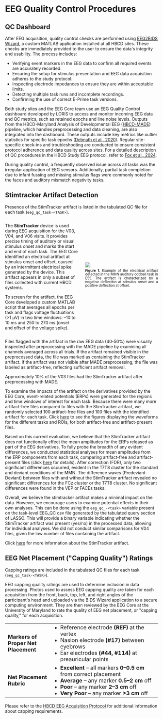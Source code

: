 # EEG Quality Control Procedures   

## QC Dashboard

After EEG acquisition, quality control checks are performed using [EEG2BIDS Wizard](https://github.com/aces/eeg2bids), a custom MATLAB application installed at all HBCD sites. These checks are immediately provided to the user to ensure the data's integrity and usability. The process includes:

- Verifying event markers in the EEG data to confirm all required events are accurately recorded.
- Ensuring the setup for stimulus presentation and EEG data acquisition adheres to the study protocol.
- Inspecting electrode impedances to ensure they are within acceptable limits.
- Detecting multiple task runs and incomplete recordings.
- Confirming the use of correct E-Prime task versions.

Both study sites and the EEG Core team use an EEG Quality Control dashboard developed by LORIS to access and monitor incoming EEG data and QC metrics, such as retained epochs and line noise levels. Outputs from the HBCD-Maryland Analysis of Developmental EEG ([HBCD-MADE](https://hbcd-made.readthedocs.io/en/latest/)) pipeline, which handles preprocessing and data cleaning, are also integrated into the dashboard. These outputs include key metrics like outlier statistics for specific task epochs ([Debnath et al., 2020](https://doi.org/10.1111/psyp.13580)). Regular site-specific check-ins and troubleshooting are conducted to ensure consistent protocol adherence and data quality across sites. For a detailed description of QC procedures in the HBCD Study EEG protocol, refer to [Fox et al., 2024](https://doi.org/10.1016/j.dcn.2024.101447).

During quality control, a frequently observed issue across all tasks was the irregular application of EEG sensors. Additionally, partial task completion due to infant fussing and missing stimulus flags were commonly noted for the faces and auditory mismatch negativity tasks.

## Stimtracker Artifact Detection

<div class="table-banner">
  <span class="emoji"><i class="fa-regular fa-lightbulb"></i></span>
  <span class="text">Presence of the StimTracker artifact is listed in the tabulated QC file for each task (<code>eeg_qc_task-&lt;TASK&gt;</code>).</span>
</div>
<p></p>

<div style="display: flex; align-items: center; gap: 25px;">
<div style="flex: 1;">
<p>The <b>StimTracker</b> device is used during EEG acquisition for the V03, V04, and V06 visits. It provides precise timing of auditory or visual stimulus onset and marks the start and end of each task. The EEG Core identified an electrical artifact at stimulus onset and offset, caused by an intermittent electrical spike generated by the device. This artifact appears in only a subset of files collected with current HBCD systems.</p>
<p>To screen for the artifact, the EEG Core developed a custom MATLAB script that averages all epochs per task and flags voltage fluctuations (>1 µV) in two time windows: –10 to 10 ms and 250 to 270 ms (onset and offset of the voltage spike).<p>
</div>
  <!-- Image on the right -->
  <div style="flex: 1; text-align: center;">
    <img src="../images/Fig1.png" style="max-width:100%; height:auto; display:block; margin:0 auto;">
    <p style="font-size: 0.8em; margin-top: 5px; line-height: 1.1; max-width:100%; margin-left:auto; margin-right:auto; text-align:justify;">
      <b>Figure 1.</b> Example of the electrical artifact detected in the MMN auditory oddball task in E55. 
      The artifact is characterized by a negative deflection at stimulus onset and a positive deflection at offset.
    </p>
  </div>
</div>

Files flagged with the artifact in the raw EEG data (40-50%) were visually inspected after preprocessing with the MADE pipeline by examining all channels averaged across all trials.  If the artifact remained visible in the preprocessed data, the file was marked as containing the StimTracker artifact. If the artifact was not visible after MADE preprocessing, the file was labeled as artifact-free, reflecting sufficient artifact removal. 

Approximately 10% of the V03 files had the StimTracker artifact after preprocessing with MADE. 

To examine the impacts of the artifact on the derivatives provided by the EEG Core, event-related potentials (ERPs) were generated for the regions and time windows of interest for each task. Because there were many more artifact-free files compared to files with the StimTracker artifact, we randomly selected 100 artifact-free files and 100 files with the identified artifact for each task. Click [here](artifact.md) to see the figures displaying the waveforms for the different tasks and ROIs, for both artifact-free and artifact-present files. 

Based on this current evaluation, we believe that the StimTracker artifact does not functionally effect the mean amplitudes for the ERPs released as part of the EEG derivatives. To fully probe the breadth of any evident differences, we conducted statistical analyses for mean amplitudes from the ERP components from each task, comparing artifact-free and artifact-present files (click [here](artifact.md) for details). After correction (FDR), only two significant differences occurred, evident in the T7T8 cluster for the standard and deviant conditions of the MMN. The difference waves (Predeviant-Deviant) between files with and without the StimTracker artifact revealed no significant differences for the FCz cluster or the T7T8 cluster.  No significant differences were found in the VEP or FACEs tasks. 

Overall, we believe the stimtracker artifact makes a minimal impact on the data. However, we encourage users to examine potential effects in their own analyses. This can be done using the `eeg_qc_-<task>` variable present on the task-level EEG_QC csv file generated by the tabulated query section of LASSO. This will provide a binary variable indicating whether the StimTracker artifact was present (yes/no) in the processed data, allowing for individual analyses. We did not conduct similar comparisons for V04 files, given the low number of files containing the artifact.

Click [here](artifact.md) for more information about the StimTracker artifact.

## EEG Net Placement ("Capping Quality") Ratings

<div class="table-banner">
  <span class="emoji"><i class="fa-regular fa-lightbulb"></i></span>
  <span class="text">Capping ratings are included in the tabulated QC files for each task (<code>eeg_qc_task-&lt;TASK&gt;</code>).</span>
</div>
<p></p>

EEG capping quality ratings are used to determine inclusion in data processing. Photos used to assess EEG capping quality are taken for each acquisition from the front, back, top, left, and right angles of the participant's head and uploaded via the BIDS Wizard application to a secure computing environment. They are then reviewed by the EEG Core at the University of Maryland to rate the quality of EEG net placement, or "capping quality," for each acquisition.

<table class="table-no-vertical-lines" style="width: 100%; border-collapse: collapse; table-layout: fixed; font-size: 18px;">
  <tbody>
    <tr>
      <td style="width: 30%;"><strong>Markers of Proper Net Placement</strong></td>
      <td>
        <ul style="margin: 0; padding-left: 1.2em;">
          <li>Reference electrode <strong>(REF)</strong> at the vertex</li>
          <li>Nasion electrode <strong>(#17)</strong> between eyebrows</li>
          <li>Ear electrodes <strong>(#44, #114)</strong> at preauricular points</li>
        </ul>
      </td>
    </tr>
    <tr>
      <td><strong>Net Placement Rubric</strong></td>
      <td>
        <ul style="margin: 0; padding-left: 1.2em;">
          <li><strong>Excellent</strong> – all markers <strong>0–0.5 cm</strong> from correct placement</li>
          <li><strong>Average</strong> – any marker <strong>0.5–2 cm</strong> off</li>
          <li><strong>Poor</strong> – any marker <strong>2–3 cm</strong> off</li>
          <li><strong>Very Poor</strong> – any marker <strong>>3 cm</strong> off</li>
        </ul>
      </td>
    </tr>
  </tbody>
</table>

Please refer to the [HBCD EEG Acquisition Protocol](https://zenodo.org/records/14795030) for additional information about capping requirements.

<br>

